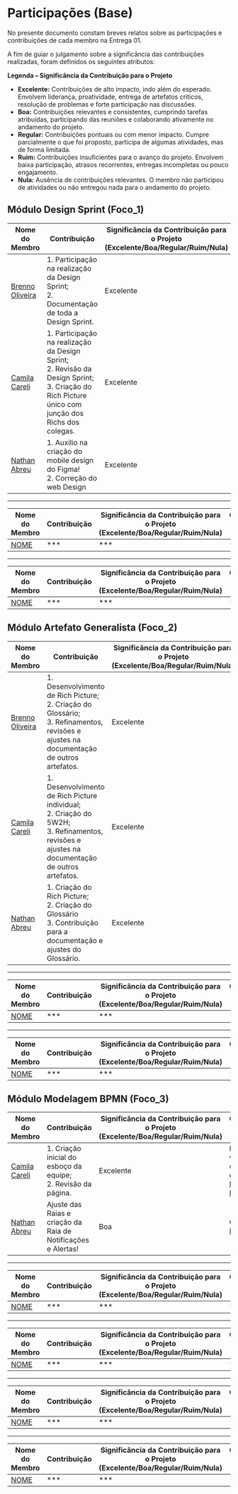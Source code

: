 # Participações (Base)

No presente documento constam breves relatos sobre as participações e contribuições de cada membro na Entrega 01.

A fim de guiar o julgamento sobre a significância das contribuições realizadas, foram definidos os seguintes atributos:

**Legenda – Significância da Contribuição para o Projeto**  

- **Excelente:** Contribuições de alto impacto, indo além do esperado. Envolvem liderança, proatividade, entrega de artefatos críticos, resolução de problemas e forte participação nas discussões.  
- **Boa:** Contribuições relevantes e consistentes, cumprindo tarefas atribuídas, participando das reuniões e colaborando ativamente no andamento do projeto.  
- **Regular:** Contribuições pontuais ou com menor impacto. Cumpre parcialmente o que foi proposto, participa de algumas atividades, mas de forma limitada.  
- **Ruim:** Contribuições insuficientes para o avanço do projeto. Envolvem baixa participação, atrasos recorrentes, entregas incompletas ou pouco engajamento.  
- **Nula:** Ausência de contribuições relevantes. O membro não participou de atividades ou não entregou nada para o andamento do projeto.

## Módulo Design Sprint (Foco_1)

| Nome do Membro  | Contribuição | Significância da Contribuição para o Projeto<br> (Excelente/Boa/Regular/Ruim/Nula) | Comprobatórios Claros (com link) |
|------------------------|-----------------|----------|----------|
| [Brenno Oliveira](https://github.com/Brenno-Silva01) | 1. Participação na realização da Design Sprint;<br> 2. Documentação de toda a Design Sprint. | Excelente | Registro no versionamento do documento de [Design Sprint](Base/1.1.DesignSprint.md) e registro da participação presente na [Ata de reunião 02](Atas/2.2.Ata02.md).|
| [ Camila Careli](https://github.com/camilascareli) | 1. Participação na realização da Design Sprint;<br> 2. Revisão da Design Sprint;<br/>3. Criação do Rich Picture único com junção dos Richs dos colegas. | Excelente | Registro no versionamento do documento de [Design Sprint](Base/1.1.DesignSprint.md) e registro da participação presente na [Ata de reunião 02](Atas/2.2.Ata02.md).|
| [Nathan Abreu](https://github.com/nateejpg) | 1. Auxílio na criação do mobile design do Figma! <br> 2. Correção do web Design <br> | Excelente | Registro do [Figma](Base/1.2.7.Prototipo.md)|

---

| Nome do Membro  | Contribuição | Significância da Contribuição para o Projeto<br> (Excelente/Boa/Regular/Ruim/Nula) | Comprobatórios Claros (com link) |
|------------------------|-----------------|----------|----------|
| [NOME](https://github.com/NOME) | *** | *** | ***|

---

| Nome do Membro  | Contribuição | Significância da Contribuição para o Projeto<br> (Excelente/Boa/Regular/Ruim/Nula) | Comprobatórios Claros (com link) |
|------------------------|-----------------|----------|----------|
| [NOME](https://github.com/NOME) | *** | *** | ***|



## Módulo Artefato Generalista (Foco_2)

| Nome do Membro  | Contribuição | Significância da Contribuição para o Projeto<br> (Excelente/Boa/Regular/Ruim/Nula) | Comprobatórios Claros (com link) |
|------------------------|-----------------|----------|----------|
| [Brenno Oliveira](https://github.com/Brenno-Silva01) | 1. Desenvolvimento de Rich Picture;<br> 2. Criação do Glossário;<br> 3. Refinamentos, revisões e ajustes na documentação de outros artefatos. | Excelente | Registro nos versionamentos dos documentos de [Rich Picture](Base/1.4.RichPicture.md), [Glossário](Base/1.2.5.Glossario.md).|
| [Camila Careli](https://github.com/camilascareli) | 1. Desenvolvimento de Rich Picture individual;<br> 2. Criação do 5W2H;<br> 3. Refinamentos, revisões e ajustes na documentação de outros artefatos. | Excelente | Registro nos versionamentos dos documentos de [Rich Picture](Base/1.4.RichPicture.md), [5W2H](Base/1.2.1.5W2H.md).|
| [Nathan Abreu](https://github.com/natejpg) | 1. Criação do Rich Picture;<br> 2. Criação do Glossário <br> 3. Contribuição para a documentação e ajustes do Glossário. | Excelente | Registro nos versionamentos dos documentos de [Rich Picture](Base/1.2.4.RichPicture.md), [Glossário](Base/1.2.5.Glossario.md).|

---

| Nome do Membro  | Contribuição | Significância da Contribuição para o Projeto<br> (Excelente/Boa/Regular/Ruim/Nula) | Comprobatórios Claros (com link) |
|------------------------|-----------------|----------|----------|
| [NOME](https://github.com/NOME) | *** | *** | ***|

---

| Nome do Membro  | Contribuição | Significância da Contribuição para o Projeto<br> (Excelente/Boa/Regular/Ruim/Nula) | Comprobatórios Claros (com link) |
|------------------------|-----------------|----------|----------|
| [NOME](https://github.com/NOME) | *** | *** | ***|


## Módulo Modelagem BPMN (Foco_3)

| Nome do Membro  | Contribuição | Significância da Contribuição para o Projeto<br> (Excelente/Boa/Regular/Ruim/Nula) | Comprobatórios Claros (com link) |
|------------------------|-----------------|----------|----------|
| [Camila Careli](https://github.com/camilascareli) | 1. Criação inicial do esboço da equipe; <br/>2. Revisão da página. | Excelente | Registro nos versionamentos do documento de [1.3 Modelagem BPMN](Base/1.3.ModelagemBPMN.md).
| [Nathan Abreu](https://github.com/nateejpg) | Ajuste das Raias e criação da Raia de Notificações e Alertas! | Boa | Comprovante do [BPMN](Base/1.3.ModelagemBPMN.md)|

---

| Nome do Membro  | Contribuição | Significância da Contribuição para o Projeto<br> (Excelente/Boa/Regular/Ruim/Nula) | Comprobatórios Claros (com link) |
|------------------------|-----------------|----------|----------|
| [NOME](https://github.com/NOME) | *** | *** | ***|

---

| Nome do Membro  | Contribuição | Significância da Contribuição para o Projeto<br> (Excelente/Boa/Regular/Ruim/Nula) | Comprobatórios Claros (com link) |
|------------------------|-----------------|----------|----------|
| [NOME](https://github.com/NOME) | *** | *** | ***|

---

| Nome do Membro  | Contribuição | Significância da Contribuição para o Projeto<br> (Excelente/Boa/Regular/Ruim/Nula) | Comprobatórios Claros (com link) |
|------------------------|-----------------|----------|----------|
| [NOME](https://github.com/NOME) | *** | *** | ***|

---

| Nome do Membro  | Contribuição | Significância da Contribuição para o Projeto<br> (Excelente/Boa/Regular/Ruim/Nula) | Comprobatórios Claros (com link) |
|------------------------|-----------------|----------|----------|
| [NOME](https://github.com/NOME) | *** | *** | ***|
